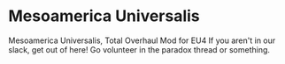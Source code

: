 # Mesoamerica Universalis
Mesoamerica Universalis, Total Overhaul Mod for EU4
If you aren't in our slack, get out of here! Go volunteer in the paradox thread or something. 
